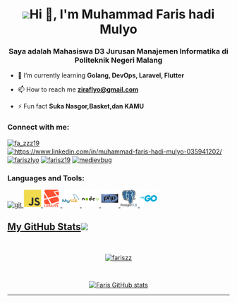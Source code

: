 <h1 align="center"><img width="60" src="https://c.tenor.com/RGTKIMlyTJoAAAAi/rolling-cat-cat-rolling.gif">Hi 👋, I'm Muhammad Faris hadi Mulyo</h1>
<h3 align="center">Saya adalah Mahasiswa D3 Jurusan Manajemen Informatika di Politeknik Negeri Malang</h3>

- 🌱 I’m currently learning **Golang, DevOps, Laravel, Flutter**

- 📫 How to reach me **ziraflyo@gmail.com**

- ⚡ Fun fact **Suka Nasgor,Basket,dan KAMU**

<h3 align="left">Connect with me:</h3>
<p align="left">
<a href="https://twitter.com/fa_zzz19" target="blank"><img align="center" src="https://raw.githubusercontent.com/rahuldkjain/github-profile-readme-generator/master/src/images/icons/Social/twitter.svg" alt="fa_zzz19" height="30" width="40" /></a>
<a href="https://linkedin.com/in/https://www.linkedin.com/in/muhammad-faris-hadi-mulyo-035941202/" target="blank"><img align="center" src="https://raw.githubusercontent.com/rahuldkjain/github-profile-readme-generator/master/src/images/icons/Social/linked-in-alt.svg" alt="https://www.linkedin.com/in/muhammad-faris-hadi-mulyo-035941202/" height="30" width="40" /></a>
<a href="https://instagram.com/fariszlyo" target="blank"><img align="center" src="https://raw.githubusercontent.com/rahuldkjain/github-profile-readme-generator/master/src/images/icons/Social/instagram.svg" alt="fariszlyo" height="30" width="40" /></a>
<a href="https://dribbble.com/farisz19" target="blank"><img align="center" src="https://raw.githubusercontent.com/rahuldkjain/github-profile-readme-generator/master/src/images/icons/Social/dribbble.svg" alt="farisz19" height="30" width="40" /></a>
<a href="https://www.hackerrank.com/medievbug" target="blank"><img align="center" src="https://raw.githubusercontent.com/rahuldkjain/github-profile-readme-generator/master/src/images/icons/Social/hackerrank.svg" alt="medievbug" height="30" width="40" /></a>
</p>

<h3 align="left">Languages and Tools:</h3>
<p align="left"> <a href="https://git-scm.com/" target="_blank"> <img src="https://www.vectorlogo.zone/logos/git-scm/git-scm-icon.svg" alt="git" width="40" height="40"/> </a> <a href="https://developer.mozilla.org/en-US/docs/Web/JavaScript" target="_blank"> <img src="https://raw.githubusercontent.com/devicons/devicon/master/icons/javascript/javascript-original.svg" alt="javascript" width="40" height="40"/> </a> <a href="https://laravel.com/" target="_blank"> <img src="https://raw.githubusercontent.com/devicons/devicon/master/icons/laravel/laravel-plain-wordmark.svg" alt="laravel" width="40" height="40"/> </a> <a href="https://www.mysql.com/" target="_blank"> <img src="https://raw.githubusercontent.com/devicons/devicon/master/icons/mysql/mysql-original-wordmark.svg" alt="mysql" width="40" height="40"/> </a> <a href="https://nodejs.org" target="_blank"> <img src="https://raw.githubusercontent.com/devicons/devicon/master/icons/nodejs/nodejs-original-wordmark.svg" alt="nodejs" width="40" height="40"/> </a> <a href="https://www.php.net" target="_blank"> <img src="https://raw.githubusercontent.com/devicons/devicon/master/icons/php/php-original.svg" alt="php" width="40" height="40"/> </a> <a href="https://www.postgresql.org" target="_blank"> <img src="https://raw.githubusercontent.com/devicons/devicon/master/icons/postgresql/postgresql-original-wordmark.svg" alt="postgresql" width="40" height="40"/> </a> <a href="https://go.dev/" target="_blank"> <img src="https://raw.githubusercontent.com/devicons/devicon/master/icons/go/go-original-wordmark.svg" alt="react" width="40" height="40"/> </a> <a href="https://tailwindcss.com/" target="_blank">


<h2>My GitHub Stats<img src="https://media.giphy.com/media/VgCDAzcKvsR6OM0uWg/giphy.gif" width="50"> </h2>
<br/>
 
<div align = "center">
<p><img src="https://github-readme-stats.vercel.app/api/top-langs?username=fariszz&theme=radical&show_icons=true&locale=en&layout=compact" alt="fariszz" /></p>

<br/>

![Faris GitHub stats](https://github-readme-stats.vercel.app/api?username=Fariszz&theme=radical&show_icons=true)

<hr>

</div>
